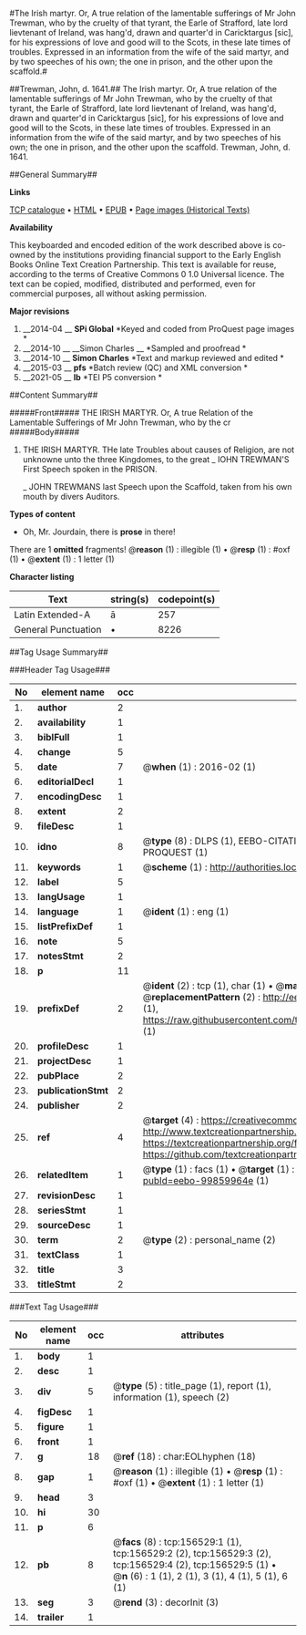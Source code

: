 #The Irish martyr. Or, A true relation of the lamentable sufferings of Mr John Trewman, who by the cruelty of that tyrant, the Earle of Strafford, late lord lievtenant of Ireland, was hang'd, drawn and quarter'd in Caricktargus [sic], for his expressions of love and good will to the Scots, in these late times of troubles. Expressed in an information from the wife of the said martyr, and by two speeches of his own; the one in prison, and the other upon the scaffold.#

##Trewman, John, d. 1641.##
The Irish martyr. Or, A true relation of the lamentable sufferings of Mr John Trewman, who by the cruelty of that tyrant, the Earle of Strafford, late lord lievtenant of Ireland, was hang'd, drawn and quarter'd in Caricktargus [sic], for his expressions of love and good will to the Scots, in these late times of troubles. Expressed in an information from the wife of the said martyr, and by two speeches of his own; the one in prison, and the other upon the scaffold.
Trewman, John, d. 1641.

##General Summary##

**Links**

[TCP catalogue](http://www.ota.ox.ac.uk/tcp/)  • 
[HTML](http://tei.it.ox.ac.uk/tcp/Texts-HTML/free/A87/A87210.html)  • 
[EPUB](http://tei.it.ox.ac.uk/tcp/Texts-EPUB/free/A87/A87210.epub) • 
[Page images (Historical Texts)](https://historicaltexts.jisc.ac.uk/eebo-99859964e)

**Availability**

This keyboarded and encoded edition of the work described above is co-owned by the
    institutions providing financial support to the Early English Books Online Text Creation
    Partnership. This text is available for reuse, according to the terms of  Creative Commons 0 1.0 Universal
    licence. The text can be copied, modified, distributed and performed, even for commercial
    purposes, all without asking permission.

**Major revisions**

1. __2014-04 __ __SPi Global__ *Keyed and coded from ProQuest page images *
1. __2014-10 __ __Simon Charles __ *Sampled and proofread *
1. __2014-10 __ __Simon Charles__ *Text and markup reviewed and edited *
1. __2015-03 __ __pfs__ *Batch review (QC) and XML conversion *
1. __2021-05 __ __lb__ *TEI P5 conversion *

##Content Summary##

#####Front#####
THE IRISH MARTYR. Or, A true Relation of the Lamentable Sufferings of Mr John Trewman, who by the cr
#####Body#####

1. THE IRISH MARTYR.
THe late Troubles about causes of Religion, are not unknowne unto the three Kingdomes, to the great 
    _ IOHN TREWMAN'S First Speech spoken in the PRISON.

    _ JOHN TREWMANS last Speech upon the Scaffold, taken from his own mouth by divers Auditors.

**Types of content**

  * Oh, Mr. Jourdain, there is **prose** in there!

There are 1 **omitted** fragments! 
 @__reason__ (1) : illegible (1)  •  @__resp__ (1) : #oxf (1)  •  @__extent__ (1) : 1 letter (1)

**Character listing**


|Text|string(s)|codepoint(s)|
|---|---|---|
|Latin Extended-A|ā|257|
|General Punctuation|•|8226|

##Tag Usage Summary##

###Header Tag Usage###

|No|element name|occ|attributes|
|---|---|---|---|
|1.|__author__|2||
|2.|__availability__|1||
|3.|__biblFull__|1||
|4.|__change__|5||
|5.|__date__|7| @__when__ (1) : 2016-02 (1)|
|6.|__editorialDecl__|1||
|7.|__encodingDesc__|1||
|8.|__extent__|2||
|9.|__fileDesc__|1||
|10.|__idno__|8| @__type__ (8) : DLPS (1), EEBO-CITATION (1), VID (1), EEBO-PROQUEST (1), STC (3), PROQUEST (1)|
|11.|__keywords__|1| @__scheme__ (1) : http://authorities.loc.gov/ (1)|
|12.|__label__|5||
|13.|__langUsage__|1||
|14.|__language__|1| @__ident__ (1) : eng (1)|
|15.|__listPrefixDef__|1||
|16.|__note__|5||
|17.|__notesStmt__|2||
|18.|__p__|11||
|19.|__prefixDef__|2| @__ident__ (2) : tcp (1), char (1)  •  @__matchPattern__ (2) : ([0-9\-]+):([0-9IVX]+) (1), (.+) (1)  •  @__replacementPattern__ (2) : http://eebo.chadwyck.com/downloadtiff?vid=$1&page=$2 (1), https://raw.githubusercontent.com/textcreationpartnership/Texts/master/tcpchars.xml#$1 (1)|
|20.|__profileDesc__|1||
|21.|__projectDesc__|1||
|22.|__pubPlace__|2||
|23.|__publicationStmt__|2||
|24.|__publisher__|2||
|25.|__ref__|4| @__target__ (4) : https://creativecommons.org/publicdomain/zero/1.0/ (1), http://www.textcreationpartnership.org/docs/. (1), https://textcreationpartnership.org/faq/#faq05 (1), https://github.com/textcreationpartnership (1)|
|26.|__relatedItem__|1| @__type__ (1) : facs (1)  •  @__target__ (1) : https://data.historicaltexts.jisc.ac.uk/view?pubId=eebo-99859964e (1)|
|27.|__revisionDesc__|1||
|28.|__seriesStmt__|1||
|29.|__sourceDesc__|1||
|30.|__term__|2| @__type__ (2) : personal_name (2)|
|31.|__textClass__|1||
|32.|__title__|3||
|33.|__titleStmt__|2||


###Text Tag Usage###

|No|element name|occ|attributes|
|---|---|---|---|
|1.|__body__|1||
|2.|__desc__|1||
|3.|__div__|5| @__type__ (5) : title_page (1), report (1), information (1), speech (2)|
|4.|__figDesc__|1||
|5.|__figure__|1||
|6.|__front__|1||
|7.|__g__|18| @__ref__ (18) : char:EOLhyphen (18)|
|8.|__gap__|1| @__reason__ (1) : illegible (1)  •  @__resp__ (1) : #oxf (1)  •  @__extent__ (1) : 1 letter (1)|
|9.|__head__|3||
|10.|__hi__|30||
|11.|__p__|6||
|12.|__pb__|8| @__facs__ (8) : tcp:156529:1 (1), tcp:156529:2 (2), tcp:156529:3 (2), tcp:156529:4 (2), tcp:156529:5 (1)  •  @__n__ (6) : 1 (1), 2 (1), 3 (1), 4 (1), 5 (1), 6 (1)|
|13.|__seg__|3| @__rend__ (3) : decorInit (3)|
|14.|__trailer__|1||
